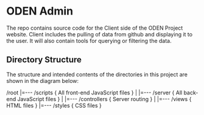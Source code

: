 # ODEN Admin
The repo contains source code for the Client side of the ODEN Project website. Client includes the pulling of data from github and displaying it to the user. It will also contain tools for querying or filtering the data.

## Directory Structure
The structure and intended contents of the directories in this project are shown in the diagram below:

/root
|=--- /scripts { All front-end JavaScript files }
|
|=--- /server { All back-end JavaScript files }
|       |=--- /controllers { Server routing }
|
|=--- /views { HTML files }
        |=--- /styles { CSS files }
